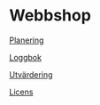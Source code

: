 # Webbshop

<a href="./PLANING.md">Planering</a>

<a href="./JOURNAL.md">Loggbok</a>

<a href="./EVALUATION.md">Utvärdering</a>

<a href="./LICENSE">Licens</a>
